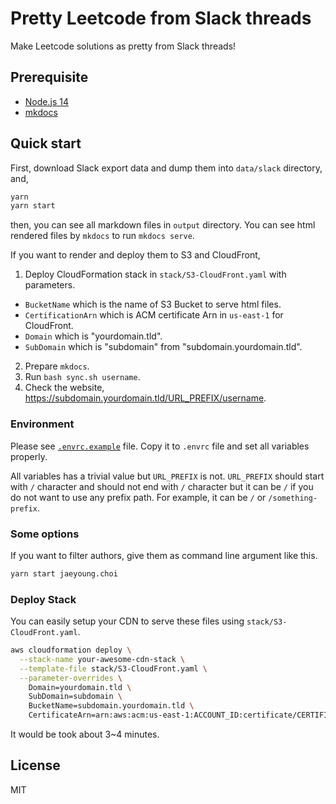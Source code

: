 # Pretty Leetcode from Slack threads

Make Leetcode solutions as pretty from Slack threads!

## Prerequisite

- [Node.js 14](https://nodejs.org/)
- [mkdocs](https://mkdocs.org/)

## Quick start

First, download Slack export data and dump them into `data/slack` directory, and,

```bash
yarn
yarn start
```

then, you can see all markdown files in `output` directory. You can see html rendered files by `mkdocs` to run `mkdocs serve`.

If you want to render and deploy them to S3 and CloudFront,

1. Deploy CloudFormation stack in `stack/S3-CloudFront.yaml` with parameters.
  - `BucketName` which is the name of S3 Bucket to serve html files.
  - `CertificationArn` which is ACM certificate Arn in `us-east-1` for CloudFront.
  - `Domain` which is "yourdomain.tld".
  - `SubDomain` which is "subdomain" from "subdomain.yourdomain.tld".
2. Prepare `mkdocs`.
3. Run `bash sync.sh username`.
4. Check the website, <https://subdomain.yourdomain.tld/URL_PREFIX/username>.

### Environment

Please see [`.envrc.example`](.envrc.example) file. Copy it to `.envrc` file and set all variables properly.

All variables has a trivial value but `URL_PREFIX` is not. `URL_PREFIX` should start with `/` character and should not end with `/` character but it can be `/` if you do not want to use any prefix path. For example, it can be `/` or `/something-prefix`.

### Some options

If you want to filter authors, give them as command line argument like this.

```bash
yarn start jaeyoung.choi
```

### Deploy Stack

You can easily setup your CDN to serve these files using `stack/S3-CloudFront.yaml`.

```bash
aws cloudformation deploy \
  --stack-name your-awesome-cdn-stack \
  --template-file stack/S3-CloudFront.yaml \
  --parameter-overrides \
    Domain=yourdomain.tld \
    SubDomain=subdomain \
    BucketName=subdomain.yourdomain.tld \
    CertificateArn=arn:aws:acm:us-east-1:ACCOUNT_ID:certificate/CERTIFICATE_UUID
```

It would be took about 3~4 minutes.

## License

MIT
